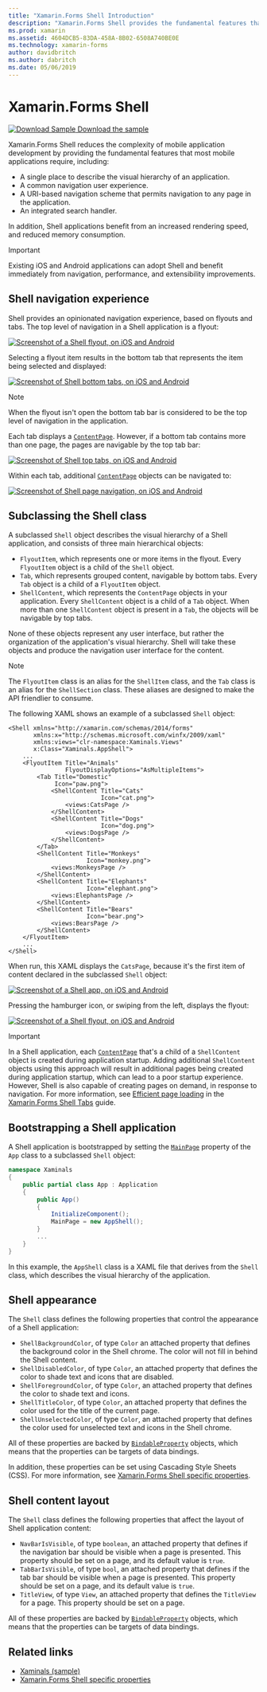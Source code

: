 ```yaml
---
title: "Xamarin.Forms Shell Introduction"
description: "Xamarin.Forms Shell provides the fundamental features that most applications require, including a common navigation user experience, a URI-based navigation scheme, and an integrated search handler."
ms.prod: xamarin
ms.assetid: 4604DCB5-83DA-458A-8B02-6508A740BE0E
ms.technology: xamarin-forms
author: davidbritch
ms.author: dabritch
ms.date: 05/06/2019
---
```


# Xamarin.Forms Shell

[![Download Sample](~/media/shared/download.png) Download the sample](https://github.com/xamarin/xamarin-forms-samples/tree/forms40/UserInterface/Xaminals/)

Xamarin.Forms Shell reduces the complexity of mobile application development by providing the fundamental features that most mobile applications require, including:

- A single place to describe the visual hierarchy of an application.
- A common navigation user experience.
- A URI-based navigation scheme that permits navigation to any page in the application.
- An integrated search handler.

In addition, Shell applications benefit from an increased rendering speed, and reduced memory consumption.

> [!IMPORTANT]
> Existing iOS and Android applications can adopt Shell and benefit immediately from navigation, performance, and extensibility improvements.

## Shell navigation experience

Shell provides an opinionated navigation experience, based on flyouts and tabs. The top level of navigation in a Shell application is a flyout:

[![Screenshot of a Shell flyout, on iOS and Android](introduction-images/flyout.png "Shell flyout")](introduction-images/flyout-large.png#lightbox "Shell flyout")

Selecting a flyout item results in the bottom tab that represents the item being selected and displayed:

[![Screenshot of Shell bottom tabs, on iOS and Android](introduction-images/monkeys.png "Shell bottom tabs")](introduction-images/monkeys-large.png#lightbox "Shell bottom tabs")

> [!NOTE]
> When the flyout isn't open the bottom tab bar is considered to be the top level of navigation in the application.

Each tab displays a [`ContentPage`](xref:Xamarin.Forms.ContentPage). However, if a bottom tab contains more than one page, the pages are navigable by the top tab bar:

[![Screenshot of Shell top tabs, on iOS and Android](introduction-images/cats.png "Shell top tabs")](introduction-images/cats-large.png#lightbox "Shell top tabs")

Within each tab, additional [`ContentPage`](xref:Xamarin.Forms.ContentPage) objects can be navigated to:

[![Screenshot of Shell page navigation, on iOS and Android](introduction-images/cat-details.png "Shell app navigation")](introduction-images/cat-details-large.png#lightbox "Shell app navigation")

## Subclassing the Shell class

A subclassed `Shell` object describes the visual hierarchy of a Shell application, and consists of three main hierarchical objects:

- `FlyoutItem`, which represents one or more items in the flyout. Every `FlyoutItem` object is a child of the `Shell` object.
- `Tab`, which represents grouped content, navigable by bottom tabs. Every `Tab` object is a child of a `FlyoutItem` object.
- `ShellContent`, which represents the `ContentPage` objects in your application. Every `ShellContent` object is a child of a `Tab` object. When more than one `ShellContent` object is present in a `Tab`, the objects will be navigable by top tabs.

None of these objects represent any user interface, but rather the organization of the application's visual hierarchy. Shell will take these objects and produce the navigation user interface for the content.

> [!NOTE]
> The `FlyoutItem` class is an alias for the `ShellItem` class, and the `Tab` class is an alias for the `ShellSection` class. These aliases are designed to make the API friendlier to consume.

The following XAML shows an example of a subclassed `Shell` object:

```xaml
<Shell xmlns="http://xamarin.com/schemas/2014/forms"
       xmlns:x="http://schemas.microsoft.com/winfx/2009/xaml"
       xmlns:views="clr-namespace:Xaminals.Views"
       x:Class="Xaminals.AppShell">
    ...
    <FlyoutItem Title="Animals"
                FlyoutDisplayOptions="AsMultipleItems">
        <Tab Title="Domestic"
             Icon="paw.png">
            <ShellContent Title="Cats"
                          Icon="cat.png">
                <views:CatsPage />
            </ShellContent>
            <ShellContent Title="Dogs"
                          Icon="dog.png">
                <views:DogsPage />
            </ShellContent>
        </Tab>
        <ShellContent Title="Monkeys"
                      Icon="monkey.png">
            <views:MonkeysPage />
        </ShellContent>
        <ShellContent Title="Elephants"
                      Icon="elephant.png">  
            <views:ElephantsPage />
        </ShellContent>
        <ShellContent Title="Bears"
                      Icon="bear.png">
            <views:BearsPage />
        </ShellContent>
    </FlyoutItem>
    ...
</Shell>
```

When run, this XAML displays the `CatsPage`, because it's the first item of content declared in the subclassed `Shell` object:

[![Screenshot of a Shell app, on iOS and Android](introduction-images/cats.png "Shell app")](introduction-images/cats-large.png#lightbox "Shell app")

Pressing the hamburger icon, or swiping from the left, displays the flyout:

[![Screenshot of a Shell flyout, on iOS and Android](introduction-images/flyout-reduced.png "Shell flyout")](introduction-images/flyout-reduced-large.png#lightbox "Shell flyout")

> [!IMPORTANT]
> In a Shell application, each [`ContentPage`](xref:Xamarin.Forms.ContentPage) that's a child of a `ShellContent` object is created during application startup. Adding additional `ShellContent` objects using this approach will result in additional pages being created during application startup, which can lead to a poor startup experience. However, Shell is also capable of creating pages on demand, in response to navigation. For more information, see [Efficient page loading](tabs.md#efficient-page-loading) in the [Xamarin.Forms Shell Tabs](tabs.md) guide.

## Bootstrapping a Shell application

A Shell application is bootstrapped by setting the [`MainPage`](xref:Xamarin.Forms.Application.MainPage) property of the `App` class to a subclassed `Shell` object:

```csharp
namespace Xaminals
{
    public partial class App : Application
    {
        public App()
        {
            InitializeComponent();
            MainPage = new AppShell();
        }
        ...
    }
}
```

In this example, the `AppShell` class is a XAML file that derives from the `Shell` class, which describes the visual hierarchy of the application.

## Shell appearance

The `Shell` class defines the following properties that control the appearance of a Shell application:

- `ShellBackgroundColor`, of type `Color` an attached property that defines the background color in the Shell chrome. The color will not fill in behind the Shell content.
- `ShellDisabledColor`, of type `Color`, an attached property that defines the color to shade text and icons that are disabled.
- `ShellForegroundColor`, of type `Color`, an attached property that defines the color to shade text and icons.
- `ShellTitleColor`, of type `Color`, an attached property that defines the color used for the title of the current page.
- `ShellUnselectedColor`, of type `Color`, an attached property that defines the color used for unselected text and icons in the Shell chrome.

All of these properties are backed by [`BindableProperty`](xref:Xamarin.Forms.BindableProperty) objects, which means that the properties can be targets of data bindings.

In addition, these properties can be set using Cascading Style Sheets (CSS). For more information, see [Xamarin.Forms Shell specific properties](~/xamarin-forms/user-interface/styles/css/index.md#xamarinforms-shell-specific-properties).

## Shell content layout

The `Shell` class defines the following properties that affect the layout of Shell application content:

- `NavBarIsVisible`, of type `boolean`, an attached property that defines if the navigation bar should be visible when a page is presented. This property should be set on a page, and its default value is `true`.
- `TabBarIsVisible`, of type `bool`, an attached property that defines if the tab bar should be visible when a page is presented. This property should be set on a page, and its default value is `true`.
- `TitleView`, of type `View`, an attached property that defines the `TitleView` for a page. This property should be set on a page.

All of these properties are backed by [`BindableProperty`](xref:Xamarin.Forms.BindableProperty) objects, which means that the properties can be targets of data bindings.

## Related links

- [Xaminals (sample)](https://github.com/xamarin/xamarin-forms-samples/tree/forms40/UserInterface/Xaminals/)
- [Xamarin.Forms Shell specific properties](~/xamarin-forms/user-interface/styles/css/index.md#xamarinforms-shell-specific-properties)
